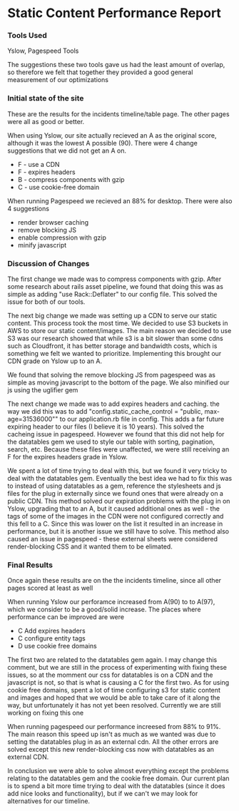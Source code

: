# Static Content Performance Report

### Tools Used
Yslow, Pagespeed Tools

The suggestions these two tools gave us had the least amount of overlap, so therefore we felt that together they provided a good general measurement of our optimizations

### Initial state of the site
These are the results for the incidents timeline/table page. The other pages were all as good or better.

When using Yslow, our site actually recieved an A as the original score, although it was the lowest A possible (90).  There were 4 change suggestions that we did not get an A on.
* F - use a CDN
* F - expires headers
* B - compress components with gzip
* C - use cookie-free domain

When running Pagespeed we recieved an 88% for desktop.  There were also 4 suggestions
* render browser caching
* remove blocking JS
* enable compression with gzip
* minify javascript


### Discussion of Changes
The first change we made was to compress components with gzip.  After some research about rails asset pipeline, we found that doing this was as simple as adding "use Rack::Deflater" to our config file.  This solved the issue for both of our tools.

The next big change we made was setting up a CDN to serve our static content.  This process took the most time.  We decided to use S3 buckets in AWS to store our static content/images.  The main reason we decided to use S3 was our research showed that while s3 is a bit slower than some cdns such as Cloudfront, it has better storage and bandwidth costs, which is something we felt we wanted to prioritize.  Implementing this brought our CDN grade on Yslow up to an A.

We found that solving the remove blocking JS from pagespeed was as simple as moving javascript to the bottom of the page.  We also minified our js using the uglifier gem

The next change we made was to add expires headers and caching.  the way we did this was to add "config.static_cache_control = "public, max-age=31536000"" to our application.rb file in config.  This adds a far future expiring header to our files (I believe it is 10 years).  This solved the cacheing issue in pagespeed.  However we found that this did not help for the datatables gem we used to style our table with sorting, pagination, search, etc.  Because these files were unaffected, we were still receiving an F for the expires headers grade in Yslow.  

We spent a lot of time trying to deal with this, but we found it very tricky to deal with the datatables gem.  Eventually the best idea we had to fix this was to instead of using datatables as a gem, reference the stylesheets and js files for the plug in externally since we found ones that were already on a public CDN.  This method solved our expiration problems with the plug in on Yslow, upgrading that to an A, but it caused additional ones as well - the tags of some of the images in the CDN were not configured correctly and this fell to a C.  Since this was lower on the list it resulted in an increase in performance, but it is another issue we still have to solve.  This method also caused an issue in pagespeed - these external sheets were considered render-blocking CSS and it wanted them to be elimated.

### Final Results
Once again these results are on the the incidents timeline, since all other pages scored at least as well

When running Yslow our perforamce increased from A(90) to to A(97), which we consider to be a good/solid increase.  The places where performance can be improved are were
* C Add expires headers
* C configure entity tags
* D use cookie free domains

The first two are related to the datatables gem again. I may change this comment, but we are still in the process of experimenting with fixing these issues, so at the momment our css for datatables is on a CDN and the javascript is not, so that is what is causing a C for the first two.  As for using cookie free domains, spent a lot of time configuring s3 for static content and images and hoped that we would be able to take care of it along the way, but unfortunately it has not yet been resolved.  Currently we are still working on fixing this one

When running pagespeed our performance increesed from 88% to 91%. The main reason this speed up isn't as much as we wanted was due to setting the datatables plug in as an external cdn. All the other errors are solved except this new render-blocking css now with datatables as an external CDN.  

In conclusion we were able to solve almost everything except the problems relating to the datatables gem and the cookie free domain.  Our current plan is to spend a bit more time trying to deal with the datatables (since it does add nice looks and functionality), but if we can't we may look for alternatives for our timeline.  
